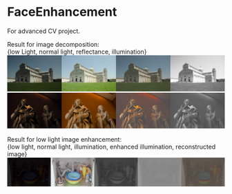 # FaceEnhancement
For advanced CV project.

Result for image decomposition:     
{low Light, normal light, reflectance, illumination}        
![](https://github.com/stephenkung/FaceEnhancement/blob/master/epoch49img1.png)
![](https://github.com/stephenkung/FaceEnhancement/blob/master/epoch9img1.png)

Result for low light image enhancement:    
{low light, normal light, illumination, enhanced illumination, reconstructed image}
![](https://github.com/stephenkung/FaceEnhancement/blob/master/epoch39img1.png)
      

      
